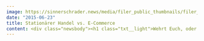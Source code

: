 ```yaml
---
image: https://sinnerschrader.news/media/filer_public_thumbnails/filer_public/64/38/643870e0-b609-4434-bb5b-be5b22fd90bc/img_3711.jpg__480x288_q85_crop_subsampling-2_upscale.jpg
date: "2015-06-23"
title: Stationärer Handel vs. E-Commerce
content: <div class="newsbody"><h1 class="txt__light">Wehrt Euch, oder ist es schon zu spät?</h1><p>Zu dieser Fragestellung trafen sich am 18. Juni 2015 rund 50 Entscheider, Geschäftsführer und Vorstände aus dem deutschen Handel beim Themenabend "Omnichannel / Digitaler POS" von SinnerSchrader Commerce in Hamburg. Diskutiert wurden in Vorträgen und konkreten Cases diese drei Fragen&#58;</p><ul><li>Wie können Händler ihre stationäre Kompetenz als Wettbewerbsvorteil nutzen, wenn der Konsument zunehmend digital entscheidet?</li><li>Wie können die neuen digitalen Möglichkeiten helfen, das stationäre Geschäft zu stärken?</li><li>Und welche Rolle wird dabei zum Beispiel Mobile spielen?</li></ul><hr/><p></p><script src="safari-extension&#58;//com.ebay.safari.myebaymanager-QYHMMGCMJR/c0bec743/background/helpers/prefilterHelper.js" type="text/javascript"></script><script src="safari-extension&#58;//com.ebay.safari.myebaymanager-QYHMMGCMJR/c0bec743/background/helpers/prefilterHelper.js" type="text/javascript"></script><section class="case__image"><div class="grid"><img alt="" src="/media/filer_public/22/21/22216457-0dcc-4a3b-9416-5718a1195e34/img_3821.jpg"/></div></section><p>Prof. Dr. Gerrit Heinemann, Leiter eWeb Research an der Hochschule Niederrhein, präsentierte Zahlen, die seine steile These untermauern&#58;</p><p><em>"Für stationäre Händler ohne sinnvolle E-Commerce Aktivitäten ist spätestens in zwei Jahren Schluss."</em></p><p>Händlern gibt er mit auf den Weg&#58;</p><p><em>"Die Verteilung zwischen online und offline Research wird zukünftig immer weiter verschwimmen und zu neuen Formaten mit einer „No-Line-Experience“ führen. Diesbezüglich entstehen ganz neue Retail-Ansätze, die mit einem hohen Grad an Integration der Touchpoints um die Gunst der Kunden buhlen. Zu ihnen zählen auch die zunehmend diskutierten Showrooming-Ansätze, bei denen sich der Kunde stationär vorbereitet und dann online kauft. Die Kunden erwarten dabei zugleich auch eine ultimative Nutzungsmöglichkeit für mobile und interaktive Technologien."</em></p><hr/><p></p><section class="case__image"><div class="grid"><img alt="" src="/media/filer_public/59/d7/59d7a5d0-b94c-4a17-bbfb-7d721ee9e068/img_3801.jpg"/></div></section><p>Moritz Koch, Geschäftsführer von SinnerSchrader Commerce und Gastgeber&#58;</p><p><em>"Inspiriert wurde ich für dieses sehr spannende Thema von einem Interview in der <a href="http&#58;//www.brandeins.de/archiv/2015/handel/streitgespraech-jochen-krisch-und-gerrit-heinemann-wehrt-euch/" target="_blank">brand eins</a> mit Jochen Krisch und Gerrit Heinemann. Da steckt Zündstoff drin und wir alle - Händler, Agenturen, Unternehmen - müssen jetzt agieren."</em></p><hr/><p><br/> </p><script src="safari-extension&#58;//com.ebay.safari.myebaymanager-QYHMMGCMJR/c0bec743/background/helpers/prefilterHelper.js" type="text/javascript"></script><section class="case__image"><div class="grid"><img alt="" src="/media/filer_public/72/54/7254b95b-dd7b-41aa-ad77-ce42f6997763/img_3838.jpg"/></div></section><p>Christian Moritz, Geschäftsführer <a href="http&#58;//www.goertz.de/" target="_blank">Görtz</a>, präsentierte die Multichannel-Pläne seines Unternehmens und meint&#58;</p><p><em>"Lockere Athmosphäre, interessante Themen und a good place for networking."</em></p><hr/><p></p><section class="case__image"><div class="grid"><img alt="" src="/media/filer_public/8f/25/8f25c73d-c3ae-4203-904c-12b361f6d0ac/img_3762.jpg"/></div></section><p>Marc Biadacz, <span style="background-color&#58;rgba(255,255,255,0)">Direktor - Geschäftsbeziehungen - <a href="http&#58;//Bonial.de" target="_blank">Bonial.de</a> - kaufDa/ MeinProspekt findet&#58;</span></p><p><em>"Die Vorträge aus dem Handel und der Wissenschaft haben an diesem gelungenen Abend auf ganzer Linie überzeugt."</em></p><hr/><p></p><section class="case__image"><div class="grid"><img alt="" src="/media/filer_public/0e/5e/0e5e1615-b020-4bf5-9741-cd94b32c3f7d/img_3863.jpg"/></div></section><p>Michael Lüttgen, Director Marketing Central Europe <a href="http&#58;//www.obi.de/">OBI</a>, zeigte, wie Crosschannel bei der Baumarktkette funktioniert und fasst den Abend so zusammen&#58;</p><p><em>"Eine großartige Veranstaltung mit viel Freiraum zum inhaltlichen und persönlichen Austausch."</em></p><hr/><p></p><section class="case__image"><div class="grid"><img alt="" src="/media/filer_public/b0/b8/b0b852f9-de79-49a5-ba45-0759e5343186/img_3887.jpg"/></div></section><p>Die Speaker des Abends mit Gastgeber&#58; Christian Moritz, Moritz Koch, Michael Lüttgen und Prof. Dr. Gerrit Heinemann.</p><section class="case__image"><div class="grid"><img alt="" src="/media/filer_public/39/c2/39c2d573-4dfe-472e-92ec-edea38718594/img_3824.jpg"/></div></section><p>Anil Biswal, Listen! Consulting&#58;</p><p><em>"Was ich wirklich spannend fand, war der gelungene Mix aus Expertenmeinung mit der Einordnung des Themas Omni-Channel am deutschen Onlinemarkt und im Kontrast dazu die praktischen Erfahrungen aus Betreibersicht mit vielen Insights." </em></p><hr/><p></p><section class="case__image"><div class="grid"><img alt="" src="/media/filer_public/af/d2/afd26b0c-fbeb-4240-86e3-f5b0ba0b2144/img_3760.jpg"/></div></section><p>Christoph Brem, Geschäftsführer <a href="http&#58;//www.inventorum.com/">inventorum.com</a> führte sein iPad-Kassensystem vor und meint&#58;</p><p><em>"Tolles Event bei SinnerSchrader Commerce. Beim Einzelhandel verschwindet das Thema Multichannel zusehends in Richtung Kanal Egal. Herr Heinemann leitete gelungen in das Thema, und mit zwei Praxisbeispielen von OBI und Görtz wurden die Herausforderungen konkret. Solche Diskussionen gehören für jeden Einzelhändler zur Pflicht."</em></p><hr/><p></p><section class="case__image"><div class="grid"><img alt="" src="/media/filer_public/46/d8/46d8a36a-24e4-48cf-a6e4-ea55993cfd78/img_3906.jpg"/></div></section><section class="case__image"><div class="grid"><img alt="" src="/media/filer_public/f3/1f/f31f725c-6378-47c0-a6af-798f6c8b2143/img_3726.jpg"/></div></section><p><a class="news-backlink" href="/de/"><svg class="svg-ico svg-ico--arrow-left"><use xlink&#58;href="#arrow-down"></use></svg>Zurück zur Presse Übersicht</a></p></div>
---
```

